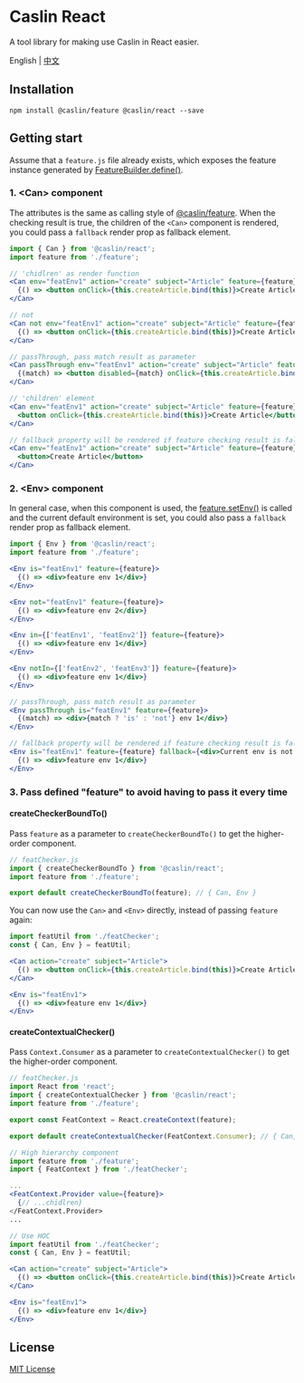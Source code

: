 # Caslin React

A tool library for making use Caslin in React easier.

English | [中文](https://github.com/wtzeng1/caslin/blob/master/packages/caslin-react/README-zh-cn.md)

## Installation

```shell
npm install @caslin/feature @caslin/react --save
```

## Getting start

Assume that a `feature.js` file already exists, which exposes the feature instance generated by [FeatureBuilder.define()](https://github.com/wtzeng1/caslin/blob/master/packages/caslin-feature#featurebuilder).

### 1. &lt;Can> component

The attributes is the same as calling style of [@caslin/feature](https://github.com/wtzeng1/caslin/blob/master/packages/caslin-feature#feature). When the checking result is true, the children of the `<Can>` component is rendered, you could pass a `fallback` render prop as fallback element.

```jsx
import { Can } from '@caslin/react';
import feature from './feature';

// 'chidlren' as render function
<Can env="featEnv1" action="create" subject="Article" feature={feature}>
  {() => <button onClick={this.createArticle.bind(this)}>Create Article</button>}
</Can>

// not
<Can not env="featEnv1" action="create" subject="Article" feature={feature}>
  {() => <button onClick={this.createArticle.bind(this)}>Create Article</button>}
</Can>

// passThrough, pass match result as parameter
<Can passThrough env="featEnv1" action="create" subject="Article" feature={feature}>
  {(match) => <button disabled={match} onClick={this.createArticle.bind(this)}>Create Article</button>}
</Can>

// 'children' element
<Can env="featEnv1" action="create" subject="Article" feature={feature}>
  <button onClick={this.createArticle.bind(this)}>Create Article</button>
</Can>

// fallback property will be rendered if feature checking result is false
<Can env="featEnv1" action="create" subject="Article" feature={feature} fallback={<div>You don't have permissioin to create Article.</div>}>
  <button>Create Article</button>
</Can>
```

### 2. &lt;Env> component

In general case, when this component is used, the [feature.setEnv()](https://github.com/wtzeng1/caslin/blob/master/packages/caslin-feature#feature) is called and the current default environment is set, you could also pass a `fallback` render prop as fallback element.

```jsx
import { Env } from '@caslin/react';
import feature from './feature';

<Env is="featEnv1" feature={feature}>
  {() => <div>feature env 1</div>}
</Env>

<Env not="featEnv1" feature={feature}>
  {() => <div>feature env 2</div>}
</Env>

<Env in={['featEnv1', 'featEnv2']} feature={feature}>
  {() => <div>feature env 1</div>}
</Env>

<Env notIn={['featEnv2', 'featEnv3']} feature={feature}>
  {() => <div>feature env 1</div>}
</Env>

// passThrough, pass match result as parameter
<Env passThrough is="featEnv1" feature={feature}>
  {(match) => <div>{match ? 'is' : 'not'} env 1</div>}
</Env>

// fallback property will be rendered if feature checking result is false
<Env is="featEnv1" feature={feature} fallback={<div>Current env is not featureEnv1.</div>}>
  {() => <div>feature env 1</div>}
</Env>
```

### 3. Pass defined "feature" to avoid having to pass it every time

#### createCheckerBoundTo()

Pass `feature` as a parameter to `createCheckerBoundTo()` to get the higher-order component.

```jsx
// featChecker.js
import { createCheckerBoundTo } from '@caslin/react';
import feature from './feature';

export default createCheckerBoundTo(feature); // { Can, Env }
```

You can now use the `Can>` and `<Env>` directly, instead of passing `feature` again:

```jsx
import featUtil from './featChecker';
const { Can, Env } = featUtil;

<Can action="create" subject="Article">
  {() => <button onClick={this.createArticle.bind(this)}>Create Article</button>}
</Can>

<Env is="featEnv1">
  {() => <div>feature env 1</div>}
</Env>
```

#### createContextualChecker()

Pass `Context.Consumer` as a parameter to `createContextualChecker()` to get the higher-order component.

```jsx
// featChecker.js
import React from 'react';
import { createContextualChecker } from '@caslin/react';
import feature from './feature';

export const FeatContext = React.createContext(feature);

export default createContextualChecker(FeatContext.Consumer); // { Can, Env }
```

```jsx
// High hierarchy component
import feature from './feature';
import { FeatContext } from './featChecker';

...
<FeatContext.Provider value={feature}>
  {// ...chidlren}
</FeatContext.Provider>
...
```

```jsx
// Use HOC
import featUtil from './featChecker';
const { Can, Env } = featUtil;

<Can action="create" subject="Article">
  {() => <button onClick={this.createArticle.bind(this)}>Create Article</button>}
</Can>

<Env is="featEnv1">
  {() => <div>feature env 1</div>}
</Env>
```

## License

[MIT License](https://github.com/wtzeng1/caslin/blob/master/LICENSE)
